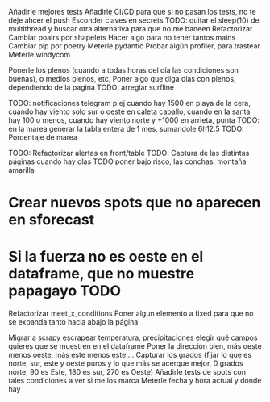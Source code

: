 Añadirle mejores tests
Añadirle CI/CD para que si no pasan los tests, no te deje ahcer el push
Esconder claves en secrets
TODO: quitar el sleep(10) de multithread y buscar otra alternativa para que no me baneen
Refactorizar
Cambiar poalrs por shapelets
Hacer algo para no tener tantos mains
Cambiar pip por poetry
Meterle pydantic
Probar algún profiler, para trastear
Meterle windycom

Ponerle los plenos (cuando a todas horas del día las condiciones son buenas), o medios plenos, etc, Poner algo que diga dias con plenos, dependiendo de la pagina
TODO: arreglar surfline

TODO: notificaciones telegram p.ej cuando hay 1500 en playa de la cera, cuando hay viento solo sur o oeste en caleta caballo, cuando en la santa hay 100 o menos, cuando hay viento norte y +1000 en arrieta, punta
TODO: en la marea generar la tabla entera de 1 mes, sumandole 6h12.5
TODO: Porcentaje de marea

TODO: Refactorizar alertas en front/table
TODO: Captura de las distintas páginas cuando hay olas
TODO poner bajo risco, las conchas, montaña amarilla

# Crear nuevos spots que no aparecen en sforecast

# Si la fuerza no es oeste en el dataframe, que no muestre papagayo TODO

Refactorizar meet_x_conditions
Poner algun elemento a fixed para que no se expanda tanto hacia abajo la página

Migrar a scrapy
escrapear temperatura, precipitaciones
elegir qué campos quieres que se muestren en el dataframe
Poner la dirección bien, más oeste menos oeste, más este menos este ... Capturar los grados (fijar lo que es norte, sur, este y oeste puros y lo que más se acerque mejor, 0 grados norte, 90 es Este, 180 es sur, 270 es Oeste)
Añadirle tests de spots con tales condiciones a ver si me los marca
Meterle fecha y hora actual y donde hay
